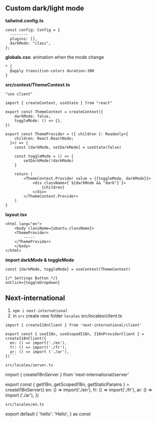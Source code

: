## Custom  dark/light mode
__tailwind.config.ts__
```
const config: Config = {
  --------
  plugins: [],
  darkMode: "class",
};
```

__globals.css__: animation when the mode change
```
* {
  @apply transition-colors duration-300
}
```

__src/context/ThemeContext.ts__
```
"use client"

import { createContext, useState } from "react"

export const ThemeContext = createContext({
    darkMode: false,
    toggleMode: () => {},
})

export const ThemeProvider = ({ children }: Readonly<{
    children: React.ReactNode;
  }>) => {
    const [darkMode, setDarkMode] = useState(false)

    const toggleMode = () => {
        setDarkMode(!darkMode)
    }

    return (
        <ThemeContext.Provider value = {{toggleMode, darkMode}}>
            <div className={`${darkMode && "dark"}`}>
                {children}
            </div>
        </ThemeContext.Provider>
    )
}
```

__layout.tsx__
```
<html lang="en">
    <body className={ubuntu.className}>
    <ThemeProvider>
        -----
    </ThemeProvider>
    </body>
</html>
```

__import darkMode & toggleMode__
```
const {darkMode, toggleMode} = useContext(ThemeContext)

{/* Settings Button */}
onClick={toggleDropdown}
```

## Next-international
1. `npm i next-international`
2. in `src` create new folder `locales`
src/locales/client.ts
```"use client"
import { createI18nClient } from 'next-international/client'
 
export const { useI18n, useScopedI18n, I18nProviderClient } = createI18nClient({
  en: () => import('./en'),
  fr: () => import('./fr'),
  ar: () => import ('./ar'),
})```

src/locales/server.ts
```
import { createI18nServer } from 'next-international/server'
 
export const { getI18n, getScopedI18n, getStaticParams } = createI18nServer({
  en: () => import('./en'),
  fr: () => import('./fr'),
  ar: () => import ('./ar'),
})
```
src/locales/en.ts
````
export default {
    'hello': 'Hello',
} as const
```